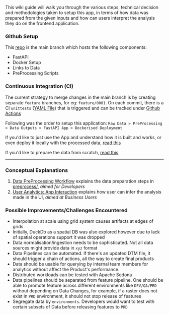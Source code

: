 This wiki guide will walk you through the various steps, technical decision and methodologies taken to setup this app, in terms of how data was prepared from the given inputs and how can users interpret the analysis they do on the frontend application.

### Github Setup
This [repo](https://github.com/purijs/terrain-mapper) is the main branch which hosts the following components:
* FastAPI
* Docker Setup
* Links to Data
* PreProcessing Scripts

### Continuous Integration (CI)

The current strategy to merge changes in the main branch is by creating separate `feature` branches, for eg: `feature/0001`. On each commit, there is a CI `unittests` ([YAML File](https://github.com/purijs/terrain-mapper/blob/main/.github/workflows/run-unit-tests.yml)) that is triggered and can be tracked under [Github Actions](https://github.com/purijs/terrain-mapper/actions)

Following was the order to setup this application: 
`Raw Data > PreProcessing > Data Outputs > FastAPI App > Dockerised Deployment`

If you'd like to just use the App and understand how it is built and works, or even deploy it locally with the processed data, [read this](https://github.com/purijs/terrain-mapper/blob/main/README.md)

If you'd like to prepare the data from scratch, [read this](https://github.com/purijs/terrain-mapper/blob/main/preprocess/README.md)

***

### Conceptual Explanations

1. [Data PreProcessing Workflow](https://github.com/purijs/terrain-mapper/docs/preprocessing.md) explains the data preparation steps in [preprocess/](https://github.com/purijs/terrain-mapper/blob/main/preprocess/), _aimed for Developers_
2. [User Analytics: App Interaction](https://github.com/purijs/terrain-mapper/docs/analytics.md) explains how user can infer the analysis made in the UI, _aimed at Business Users_

### Possible Improvements/Challenges Encountered

* Interpolation at scale using grid system causes artifacts at edges of grids
* Initially, DuckDb as a spatial DB was also explored however due to lack of spatial operations support it was dropped
* Data normalisation/ingestion needs to be sophisticated. Not all data sources might provide data in `xyz` format
* Data Pipelines can be automated. If there's an updated DTM file, it should trigger a chain of actions, all the way to create final products
* Data should be usable for querying by internal team members for analytics without affect the Product's performance. 
* Distributed workloads can be tested with Apache Sedona
* Data pipelines should be separated from feature pipeline. One should be able to promote feature across different environments like `DEV/QA/PRD` without depending on Data Changes, for example, if a raster does not exist in `PRD` environment, it should not stop release of features
* Segregate data by `environments`. Developers would want to test with certain subsets of Data before releasing features to `PRD`